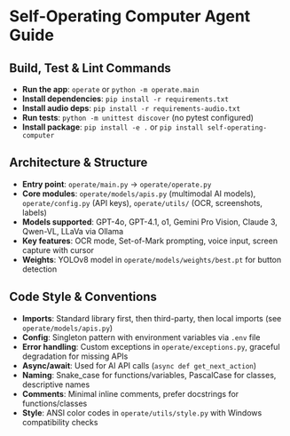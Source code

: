 # Self-Operating Computer Agent Guide

## Build, Test & Lint Commands
- **Run the app**: `operate` or `python -m operate.main`
- **Install dependencies**: `pip install -r requirements.txt` 
- **Install audio deps**: `pip install -r requirements-audio.txt`
- **Run tests**: `python -m unittest discover` (no pytest configured)
- **Install package**: `pip install -e .` or `pip install self-operating-computer`

## Architecture & Structure
- **Entry point**: `operate/main.py` -> `operate/operate.py` 
- **Core modules**: `operate/models/apis.py` (multimodal AI models), `operate/config.py` (API keys), `operate/utils/` (OCR, screenshots, labels)
- **Models supported**: GPT-4o, GPT-4.1, o1, Gemini Pro Vision, Claude 3, Qwen-VL, LLaVa via Ollama
- **Key features**: OCR mode, Set-of-Mark prompting, voice input, screen capture with cursor
- **Weights**: YOLOv8 model in `operate/models/weights/best.pt` for button detection

## Code Style & Conventions
- **Imports**: Standard library first, then third-party, then local imports (see `operate/models/apis.py`)
- **Config**: Singleton pattern with environment variables via `.env` file
- **Error handling**: Custom exceptions in `operate/exceptions.py`, graceful degradation for missing APIs
- **Async/await**: Used for AI API calls (`async def get_next_action`)
- **Naming**: Snake_case for functions/variables, PascalCase for classes, descriptive names
- **Comments**: Minimal inline comments, prefer docstrings for functions/classes
- **Style**: ANSI color codes in `operate/utils/style.py` with Windows compatibility checks

